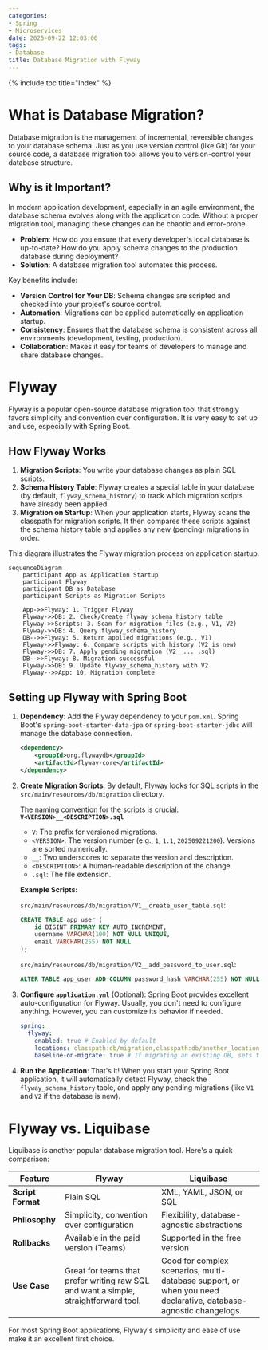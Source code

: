 ```yaml
---
categories:
- Spring
- Microservices
date: 2025-09-22 12:03:00
tags:
- Database
title: Database Migration with Flyway
---
```


{% include toc title="Index" %}

# What is Database Migration?

Database migration is the management of incremental, reversible changes to your database schema. Just as you use version control (like Git) for your source code, a database migration tool allows you to version-control your database structure.

## Why is it Important?

In modern application development, especially in an agile environment, the database schema evolves along with the application code. Without a proper migration tool, managing these changes can be chaotic and error-prone.

- **Problem**: How do you ensure that every developer's local database is up-to-date? How do you apply schema changes to the production database during deployment?
- **Solution**: A database migration tool automates this process.

Key benefits include:
- **Version Control for Your DB**: Schema changes are scripted and checked into your project's source control.
- **Automation**: Migrations can be applied automatically on application startup.
- **Consistency**: Ensures that the database schema is consistent across all environments (development, testing, production).
- **Collaboration**: Makes it easy for teams of developers to manage and share database changes.

# Flyway

Flyway is a popular open-source database migration tool that strongly favors simplicity and convention over configuration. It is very easy to set up and use, especially with Spring Boot.

## How Flyway Works

1.  **Migration Scripts**: You write your database changes as plain SQL scripts.
2.  **Schema History Table**: Flyway creates a special table in your database (by default, `flyway_schema_history`) to track which migration scripts have already been applied.
3.  **Migration on Startup**: When your application starts, Flyway scans the classpath for migration scripts. It then compares these scripts against the schema history table and applies any new (pending) migrations in order.

This diagram illustrates the Flyway migration process on application startup.

```mermaid
sequenceDiagram
    participant App as Application Startup
    participant Flyway
    participant DB as Database
    participant Scripts as Migration Scripts

    App->>Flyway: 1. Trigger Flyway
    Flyway->>DB: 2. Check/Create flyway_schema_history table
    Flyway->>Scripts: 3. Scan for migration files (e.g., V1, V2)
    Flyway->>DB: 4. Query flyway_schema_history
    DB-->>Flyway: 5. Return applied migrations (e.g., V1)
    Flyway->>Flyway: 6. Compare scripts with history (V2 is new)
    Flyway->>DB: 7. Apply pending migration (V2__... .sql)
    DB-->>Flyway: 8. Migration successful
    Flyway->>DB: 9. Update flyway_schema_history with V2
    Flyway-->>App: 10. Migration complete
```

## Setting up Flyway with Spring Boot

1.  **Dependency**: Add the Flyway dependency to your `pom.xml`. Spring Boot's `spring-boot-starter-data-jpa` or `spring-boot-starter-jdbc` will manage the database connection.

    ```xml
    <dependency>
        <groupId>org.flywaydb</groupId>
        <artifactId>flyway-core</artifactId>
    </dependency>
    ```

2.  **Create Migration Scripts**:
    By default, Flyway looks for SQL scripts in the `src/main/resources/db/migration` directory.

    The naming convention for the scripts is crucial:
    **`V<VERSION>__<DESCRIPTION>.sql`**

    - `V`: The prefix for versioned migrations.
    - `<VERSION>`: The version number (e.g., `1`, `1.1`, `202509221200`). Versions are sorted numerically.
    - `__`: Two underscores to separate the version and description.
    - `<DESCRIPTION>`: A human-readable description of the change.
    - `.sql`: The file extension.

    **Example Scripts:**

    `src/main/resources/db/migration/V1__create_user_table.sql`:
    ```sql
    CREATE TABLE app_user (
        id BIGINT PRIMARY KEY AUTO_INCREMENT,
        username VARCHAR(100) NOT NULL UNIQUE,
        email VARCHAR(255) NOT NULL
    );
    ```

    `src/main/resources/db/migration/V2__add_password_to_user.sql`:
    ```sql
    ALTER TABLE app_user ADD COLUMN password_hash VARCHAR(255) NOT NULL;
    ```

3.  **Configure `application.yml`** (Optional):
    Spring Boot provides excellent auto-configuration for Flyway. Usually, you don't need to configure anything. However, you can customize its behavior if needed.

    ```yaml
    spring:
      flyway:
        enabled: true # Enabled by default
        locations: classpath:db/migration,classpath:db/another_location # Change script locations
        baseline-on-migrate: true # If migrating an existing DB, sets the current state as baseline V1
    ```

4.  **Run the Application**:
    That's it! When you start your Spring Boot application, it will automatically detect Flyway, check the `flyway_schema_history` table, and apply any pending migrations (like `V1` and `V2` if the database is new).

# Flyway vs. Liquibase

Liquibase is another popular database migration tool. Here's a quick comparison:

| Feature           | Flyway                                      | Liquibase                                   |
|-------------------|---------------------------------------------|---------------------------------------------|
| **Script Format** | Plain SQL                                   | XML, YAML, JSON, or SQL                     |
| **Philosophy**    | Simplicity, convention over configuration   | Flexibility, database-agnostic abstractions |
| **Rollbacks**     | Available in the paid version (Teams)       | Supported in the free version               |
| **Use Case**      | Great for teams that prefer writing raw SQL and want a simple, straightforward tool. | Good for complex scenarios, multi-database support, or when you need declarative, database-agnostic changelogs. |

For most Spring Boot applications, Flyway's simplicity and ease of use make it an excellent first choice.